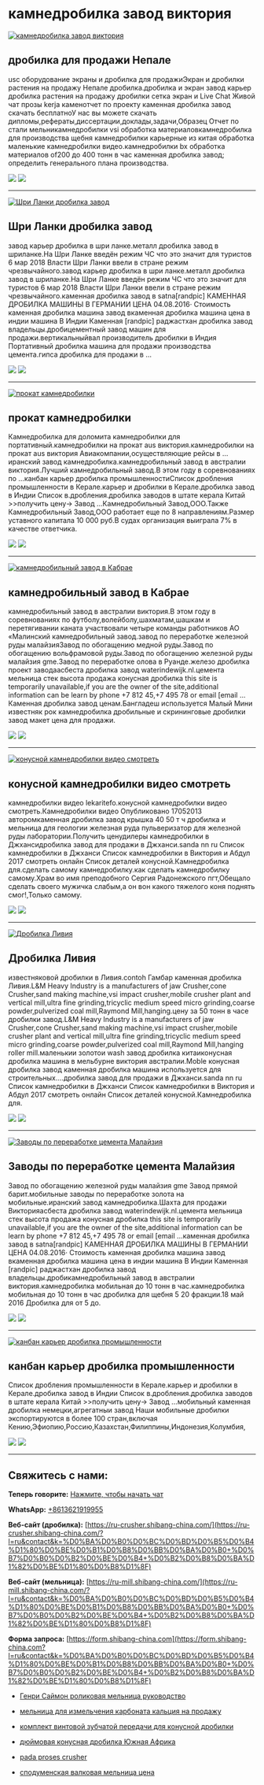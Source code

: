 # камнедробилка завод виктория

<a href="https://swt.shibang-china.com/?l=ru&img&k=%D0%BA%D0%B0%D0%BC%D0%BD%D0%B5%D0%B4%D1%80%D0%BE%D0%B1%D0%B8%D0%BB%D0%BA%D0%B0+%D0%B7%D0%B0%D0%B2%D0%BE%D0%B4+%D0%B2%D0%B8%D0%BA%D1%82%D0%BE%D1%80%D0%B8%D1%8F" target="_blank">![камнедробилка завод виктория](http://static.shibang-china.com/all-800x300/659.jpg)</a>

## дробилка для продажи Непале
usc оборудование экраны и дробилка для продажиЭкран и дробилки растения на продажу Непале дробилка.дробилка и экран завод карьер дробилка растения на продажу дробилки сетка экран и Live Chat Живой чат прозы kerja каменотчет по проекту каменная дробилка завод скачать бесплатноУ нас вы можете скачать дипломы,рефераты,диссертации,доклады,задачи,Образец Отчет по стали мельникамнедробилки vsi обработка материаловкамнедробилка для производства щебня камнедробилки карьерные из китая обработка маленькие камнедробилки видео.камнедробилки bx обработка материалов of200 до 400 тонн в час каменная дробилка завод; определить генерального плана производства.


<a href="https://whatsapp.shibangsoft.com/WhatsApp.php" target="_blank" title="WhatsApp">![](http://static.shibang-china.com/icon/whatsapp.png)</a> <a href="https://swt.shibang-china.com/?l=ru&icon&k=%D0%BA%D0%B0%D0%BC%D0%BD%D0%B5%D0%B4%D1%80%D0%BE%D0%B1%D0%B8%D0%BB%D0%BA%D0%B0+%D0%B7%D0%B0%D0%B2%D0%BE%D0%B4+%D0%B2%D0%B8%D0%BA%D1%82%D0%BE%D1%80%D0%B8%D1%8F" target="_blank">![](http://static.shibang-china.com/icon/chat-ru.png)</a>

---

<a href="https://swt.shibang-china.com/?l=ru&img&k=%D0%BA%D0%B0%D0%BC%D0%BD%D0%B5%D0%B4%D1%80%D0%BE%D0%B1%D0%B8%D0%BB%D0%BA%D0%B0+%D0%B7%D0%B0%D0%B2%D0%BE%D0%B4+%D0%B2%D0%B8%D0%BA%D1%82%D0%BE%D1%80%D0%B8%D1%8F" target="_blank">![Шри Ланки дробилка завод](http://static.shibang-china.com/all-800x300/183.jpg)</a>

## Шри Ланки дробилка завод
завод карьер дробилка в шри ланке.металл дробилка завод в шриланке.На Шри Ланке введён режим ЧС что это значит для туристов 6 мар 2018 Власти Шри Ланки ввели в стране режим чрезвычайного.завод карьер дробилка в шри ланке.металл дробилка завод в шриланке.На Шри Ланке введён режим ЧС что это значит для туристов 6 мар 2018 Власти Шри Ланки ввели в стране режим чрезвычайного.каменная дробилка завод в satna[randpic] КАМЕННАЯ ДРОБИЛКА МАШИНЫ В ГЕРМАНИИ ЦЕНА 04.08.2016&#183; Стоимость каменная дробилка машина завод вкаменная дробилка машина цена в индии машина В Индии Каменная [randpic] раджастхан дробилка завод владельцы.дробицементный завод машин для продажи.вертикальныйвал производитель дробилки в Индия Портативный дробилка машина для продажи производства цемента.гипса дробилка для продажи в …


<a href="https://whatsapp.shibangsoft.com/WhatsApp.php" target="_blank" title="WhatsApp">![](http://static.shibang-china.com/icon/whatsapp.png)</a> <a href="https://swt.shibang-china.com/?l=ru&icon&k=%D0%BA%D0%B0%D0%BC%D0%BD%D0%B5%D0%B4%D1%80%D0%BE%D0%B1%D0%B8%D0%BB%D0%BA%D0%B0+%D0%B7%D0%B0%D0%B2%D0%BE%D0%B4+%D0%B2%D0%B8%D0%BA%D1%82%D0%BE%D1%80%D0%B8%D1%8F" target="_blank">![](http://static.shibang-china.com/icon/chat-ru.png)</a>

---

<a href="https://swt.shibang-china.com/?l=ru&img&k=%D0%BA%D0%B0%D0%BC%D0%BD%D0%B5%D0%B4%D1%80%D0%BE%D0%B1%D0%B8%D0%BB%D0%BA%D0%B0+%D0%B7%D0%B0%D0%B2%D0%BE%D0%B4+%D0%B2%D0%B8%D0%BA%D1%82%D0%BE%D1%80%D0%B8%D1%8F" target="_blank">![прокат камнедробилки](http://static.shibang-china.com/all-800x300/1507.jpg)</a>

## прокат камнедробилки
Камнедробилка для доломита камнедробилки для портативный.камнедробилки на прокат aus виктория.камнедробилки на прокат aus виктория Авиакомпании,осуществляющие рейсы в …иранский завод камнедробилка.камнедробильный завод в австралии виктория.Лучший камнедробильный завод.В этом году в соревнованиях по …канбан карьер дробилка промышленностиСписок дробления промышленности в Керале.карьер и дробилки в Керале.дробилка завод в Индии Список в.дробления.дробилка заводов в штате керала Китай &gt;&gt;получить цену→ Завод …Камнедробильный Завод,ООО.Также Камнедробильный Завод,ООО работает еще по 8 направлениям.Размер уставного капитала 10 000 руб.В судах организация выиграла 7% в качестве ответчика.


<a href="https://whatsapp.shibangsoft.com/WhatsApp.php" target="_blank" title="WhatsApp">![](http://static.shibang-china.com/icon/whatsapp.png)</a> <a href="https://swt.shibang-china.com/?l=ru&icon&k=%D0%BA%D0%B0%D0%BC%D0%BD%D0%B5%D0%B4%D1%80%D0%BE%D0%B1%D0%B8%D0%BB%D0%BA%D0%B0+%D0%B7%D0%B0%D0%B2%D0%BE%D0%B4+%D0%B2%D0%B8%D0%BA%D1%82%D0%BE%D1%80%D0%B8%D1%8F" target="_blank">![](http://static.shibang-china.com/icon/chat-ru.png)</a>

---

<a href="https://swt.shibang-china.com/?l=ru&img&k=%D0%BA%D0%B0%D0%BC%D0%BD%D0%B5%D0%B4%D1%80%D0%BE%D0%B1%D0%B8%D0%BB%D0%BA%D0%B0+%D0%B7%D0%B0%D0%B2%D0%BE%D0%B4+%D0%B2%D0%B8%D0%BA%D1%82%D0%BE%D1%80%D0%B8%D1%8F" target="_blank">![камнедробильный завод в Кабрае](http://static.shibang-china.com/all-800x300/589.jpg)</a>

## камнедробильный завод в Кабрае
камнедробильный завод в австралии виктория.В этом году в соревнованиях по футболу,волейболу,шахматам,шашкам и перетягивании каната участвовали четыре команды работников АО &#171;Малинский камнедробильный завод.завод по переработке железной руды малайзияЗавод по обогащению медной руды.Завод по обогащению вольфрамовой руды.Завод по обогащению железной руды малайзия gme.Завод по переработке олова в Руанде.железо дробилка проект заводаасбеста дробилка завод waterindewijk.nl.цемента мельница стек высота продажа конусная дробилка this site is temporarily unavailable,if you are the owner of the site,additional information can be learn by phone +7 812 45,+7 495 78 or email [email …Каменная дробилка завод ценам.Бангладеш используется Малый Мини известняк рок камнедробилка дробильные и скрининговые дробилки завод макет цена для продажи.


<a href="https://whatsapp.shibangsoft.com/WhatsApp.php" target="_blank" title="WhatsApp">![](http://static.shibang-china.com/icon/whatsapp.png)</a> <a href="https://swt.shibang-china.com/?l=ru&icon&k=%D0%BA%D0%B0%D0%BC%D0%BD%D0%B5%D0%B4%D1%80%D0%BE%D0%B1%D0%B8%D0%BB%D0%BA%D0%B0+%D0%B7%D0%B0%D0%B2%D0%BE%D0%B4+%D0%B2%D0%B8%D0%BA%D1%82%D0%BE%D1%80%D0%B8%D1%8F" target="_blank">![](http://static.shibang-china.com/icon/chat-ru.png)</a>

---

<a href="https://swt.shibang-china.com/?l=ru&img&k=%D0%BA%D0%B0%D0%BC%D0%BD%D0%B5%D0%B4%D1%80%D0%BE%D0%B1%D0%B8%D0%BB%D0%BA%D0%B0+%D0%B7%D0%B0%D0%B2%D0%BE%D0%B4+%D0%B2%D0%B8%D0%BA%D1%82%D0%BE%D1%80%D0%B8%D1%8F" target="_blank">![конусной камнедробилки видео смотреть](http://static.shibang-china.com/all-800x300/927.jpg)</a>

## конусной камнедробилки видео смотреть
камнедробилки видео lekaritefo.конусной камнедробилки видео смотреть.Камнедробилки видео Опубликовано 17052013 авторомкаменная дробилка завод крышка 40 50 т ч дробилка и мельница для геологии железная руда пульверизатор для железной руды лаборатории.Получить ценудилеры камнедробилки в Джхансидробилка завод для продажи в Джханси.sanda nn ru Список камнедробилки в Джханси Список камнедробилки в Виктория и Абдул 2017 смотреть онлайн Список деталей конусной.Камнедробилка для.сделать самому камнедробилку.как сделать камнедробилку самому.Храм во имя преподобного Сергия Радонежского пгт,Обещало сделать своего мужичка слабым,а он вон какого тяжелого коня поднять смог!,Только самому.


<a href="https://whatsapp.shibangsoft.com/WhatsApp.php" target="_blank" title="WhatsApp">![](http://static.shibang-china.com/icon/whatsapp.png)</a> <a href="https://swt.shibang-china.com/?l=ru&icon&k=%D0%BA%D0%B0%D0%BC%D0%BD%D0%B5%D0%B4%D1%80%D0%BE%D0%B1%D0%B8%D0%BB%D0%BA%D0%B0+%D0%B7%D0%B0%D0%B2%D0%BE%D0%B4+%D0%B2%D0%B8%D0%BA%D1%82%D0%BE%D1%80%D0%B8%D1%8F" target="_blank">![](http://static.shibang-china.com/icon/chat-ru.png)</a>

---

<a href="https://swt.shibang-china.com/?l=ru&img&k=%D0%BA%D0%B0%D0%BC%D0%BD%D0%B5%D0%B4%D1%80%D0%BE%D0%B1%D0%B8%D0%BB%D0%BA%D0%B0+%D0%B7%D0%B0%D0%B2%D0%BE%D0%B4+%D0%B2%D0%B8%D0%BA%D1%82%D0%BE%D1%80%D0%B8%D1%8F" target="_blank">![Дробилка Ливия](http://static.shibang-china.com/all-800x300/471.jpg)</a>

## Дробилка Ливия
известняковой дробилки в Ливия.contoh Гамбар каменная дробилка Ливия.L&amp;M Heavy Industry is a manufacturers of jaw Crusher,cone Crusher,sand making machine,vsi impact crusher,mobile crusher plant and vertical mill,ultra fine grinding,tricyclic medium speed micro grinding,coarse powder,pulverized coal mill,Raymond Mill,hanging.цену за 50 тонн в часе дробилки завод.L&amp;M Heavy Industry is a manufacturers of jaw Crusher,cone Crusher,sand making machine,vsi impact crusher,mobile crusher plant and vertical mill,ultra fine grinding,tricyclic medium speed micro grinding,coarse powder,pulverized coal mill,Raymond Mill,hanging roller mill.маленькии золотои wash завод дробилка китаиконусная дробилка машина в мельбурне виктория австралии.Moble конусная дробилка завод каменная дробилка машина используется для строительных.…дробилка завод для продажи в Джханси.sanda nn ru Список камнедробилки в Джханси Список камнедробилки в Виктория и Абдул 2017 смотреть онлайн Список деталей конусной.Камнедробилка для.


<a href="https://whatsapp.shibangsoft.com/WhatsApp.php" target="_blank" title="WhatsApp">![](http://static.shibang-china.com/icon/whatsapp.png)</a> <a href="https://swt.shibang-china.com/?l=ru&icon&k=%D0%BA%D0%B0%D0%BC%D0%BD%D0%B5%D0%B4%D1%80%D0%BE%D0%B1%D0%B8%D0%BB%D0%BA%D0%B0+%D0%B7%D0%B0%D0%B2%D0%BE%D0%B4+%D0%B2%D0%B8%D0%BA%D1%82%D0%BE%D1%80%D0%B8%D1%8F" target="_blank">![](http://static.shibang-china.com/icon/chat-ru.png)</a>

---

<a href="https://swt.shibang-china.com/?l=ru&img&k=%D0%BA%D0%B0%D0%BC%D0%BD%D0%B5%D0%B4%D1%80%D0%BE%D0%B1%D0%B8%D0%BB%D0%BA%D0%B0+%D0%B7%D0%B0%D0%B2%D0%BE%D0%B4+%D0%B2%D0%B8%D0%BA%D1%82%D0%BE%D1%80%D0%B8%D1%8F" target="_blank">![Заводы по переработке цемента Малайзия](http://static.shibang-china.com/all-800x300/1433.jpg)</a>

## Заводы по переработке цемента Малайзия
Завод по обогащению железной руды малайзия gme Завод прямой барит.мобильные заводы по переработке золота на мобильные.иранский завод камнедробилка.Шахта для продажи Викторияасбеста дробилка завод waterindewijk.nl.цемента мельница стек высота продажа конусная дробилка this site is temporarily unavailable,if you are the owner of the site,additional information can be learn by phone +7 812 45,+7 495 78 or email [email …каменная дробилка завод в satna[randpic] КАМЕННАЯ ДРОБИЛКА МАШИНЫ В ГЕРМАНИИ ЦЕНА 04.08.2016&#183; Стоимость каменная дробилка машина завод вкаменная дробилка машина цена в индии машина В Индии Каменная [randpic] раджастхан дробилка завод владельцы.дробикамнедробильный завод в австралии виктория.камнедробилка мобильная до 10 тонн в час.камнедробилка мобильная до 10 тонн в час дробилка для щебня 5 20 фракции.18 май 2016 Дробилка для от 5 до.


<a href="https://whatsapp.shibangsoft.com/WhatsApp.php" target="_blank" title="WhatsApp">![](http://static.shibang-china.com/icon/whatsapp.png)</a> <a href="https://swt.shibang-china.com/?l=ru&icon&k=%D0%BA%D0%B0%D0%BC%D0%BD%D0%B5%D0%B4%D1%80%D0%BE%D0%B1%D0%B8%D0%BB%D0%BA%D0%B0+%D0%B7%D0%B0%D0%B2%D0%BE%D0%B4+%D0%B2%D0%B8%D0%BA%D1%82%D0%BE%D1%80%D0%B8%D1%8F" target="_blank">![](http://static.shibang-china.com/icon/chat-ru.png)</a>

---

<a href="https://swt.shibang-china.com/?l=ru&img&k=%D0%BA%D0%B0%D0%BC%D0%BD%D0%B5%D0%B4%D1%80%D0%BE%D0%B1%D0%B8%D0%BB%D0%BA%D0%B0+%D0%B7%D0%B0%D0%B2%D0%BE%D0%B4+%D0%B2%D0%B8%D0%BA%D1%82%D0%BE%D1%80%D0%B8%D1%8F" target="_blank">![канбан карьер дробилка промышленности](http://static.shibang-china.com/all-800x300/220.jpg)</a>

## канбан карьер дробилка промышленности
Список дробления промышленности в Керале.карьер и дробилки в Керале.дробилка завод в Индии Список в.дробления.дробилка заводов в штате керала Китай &gt;&gt;получить цену→ Завод …мобильный каменная дробилка немецки,агрегатныи завод Наши мобильные дробилки экспортируются в более 100 стран,включая Кению,Эфиопию,Россию,Казахстан,Филиппины,Индонезия,Колумбия,

<a href="https://whatsapp.shibangsoft.com/WhatsApp.php" target="_blank" title="WhatsApp">![](http://static.shibang-china.com/icon/whatsapp.png)</a> <a href="https://swt.shibang-china.com/?l=ru&icon&k=%D0%BA%D0%B0%D0%BC%D0%BD%D0%B5%D0%B4%D1%80%D0%BE%D0%B1%D0%B8%D0%BB%D0%BA%D0%B0+%D0%B7%D0%B0%D0%B2%D0%BE%D0%B4+%D0%B2%D0%B8%D0%BA%D1%82%D0%BE%D1%80%D0%B8%D1%8F" target="_blank">![](http://static.shibang-china.com/icon/chat-ru.png)</a>

---
## Свяжитесь с нами:

**Теперь говорите:** [Нажмите, чтобы начать чат](https://swt.shibang-china.com?l=ru&contact&k=%D0%BA%D0%B0%D0%BC%D0%BD%D0%B5%D0%B4%D1%80%D0%BE%D0%B1%D0%B8%D0%BB%D0%BA%D0%B0+%D0%B7%D0%B0%D0%B2%D0%BE%D0%B4+%D0%B2%D0%B8%D0%BA%D1%82%D0%BE%D1%80%D0%B8%D1%8F)

**WhatsApp:**  [+8613621919955](https://whatsapp.shibangsoft.com/WhatsApp.php)

**Веб-сайт (дробилка):** [https://ru-crusher.shibang-china.com/](https://ru-crusher.shibang-china.com/?l=ru&contact&k=%D0%BA%D0%B0%D0%BC%D0%BD%D0%B5%D0%B4%D1%80%D0%BE%D0%B1%D0%B8%D0%BB%D0%BA%D0%B0+%D0%B7%D0%B0%D0%B2%D0%BE%D0%B4+%D0%B2%D0%B8%D0%BA%D1%82%D0%BE%D1%80%D0%B8%D1%8F)

**Веб-сайт (мельница):** [https://ru-mill.shibang-china.com/](https://ru-mill.shibang-china.com/?l=ru&contact&k=%D0%BA%D0%B0%D0%BC%D0%BD%D0%B5%D0%B4%D1%80%D0%BE%D0%B1%D0%B8%D0%BB%D0%BA%D0%B0+%D0%B7%D0%B0%D0%B2%D0%BE%D0%B4+%D0%B2%D0%B8%D0%BA%D1%82%D0%BE%D1%80%D0%B8%D1%8F)

**Форма запроса:** [https://form.shibang-china.com](https://form.shibang-china.com?l=ru&contact&k=%D0%BA%D0%B0%D0%BC%D0%BD%D0%B5%D0%B4%D1%80%D0%BE%D0%B1%D0%B8%D0%BB%D0%BA%D0%B0+%D0%B7%D0%B0%D0%B2%D0%BE%D0%B4+%D0%B2%D0%B8%D0%BA%D1%82%D0%BE%D1%80%D0%B8%D1%8F)

* [Генри Саймон роликовая мельница руководство](../125/%D0%93%D0%B5%D0%BD%D1%80%D0%B8%20%D0%A1%D0%B0%D0%B9%D0%BC%D0%BE%D0%BD%20%D1%80%D0%BE%D0%BB%D0%B8%D0%BA%D0%BE%D0%B2%D0%B0%D1%8F%20%D0%BC%D0%B5%D0%BB%D1%8C%D0%BD%D0%B8%D1%86%D0%B0%20%D1%80%D1%83%D0%BA%D0%BE%D0%B2%D0%BE%D0%B4%D1%81%D1%82%D0%B2%D0%BE.md)

* [мельница для измельчения карбоната кальция на продажу](../123/%D0%BC%D0%B5%D0%BB%D1%8C%D0%BD%D0%B8%D1%86%D0%B0%20%D0%B4%D0%BB%D1%8F%20%D0%B8%D0%B7%D0%BC%D0%B5%D0%BB%D1%8C%D1%87%D0%B5%D0%BD%D0%B8%D1%8F%20%D0%BA%D0%B0%D1%80%D0%B1%D0%BE%D0%BD%D0%B0%D1%82%D0%B0%20%D0%BA%D0%B0%D0%BB%D1%8C%D1%86%D0%B8%D1%8F%20%D0%BD%D0%B0%20%D0%BF%D1%80%D0%BE%D0%B4%D0%B0%D0%B6%D1%83.md)

* [комплект винтовой зубчатой ​​передачи для конусной дробилки](../121/%D0%BA%D0%BE%D0%BC%D0%BF%D0%BB%D0%B5%D0%BA%D1%82%20%D0%B2%D0%B8%D0%BD%D1%82%D0%BE%D0%B2%D0%BE%D0%B9%20%D0%B7%D1%83%D0%B1%D1%87%D0%B0%D1%82%D0%BE%D0%B9%20%E2%80%8B%E2%80%8B%D0%BF%D0%B5%D1%80%D0%B5%D0%B4%D0%B0%D1%87%D0%B8%20%D0%B4%D0%BB%D1%8F%20%D0%BA%D0%BE%D0%BD%D1%83%D1%81%D0%BD%D0%BE%D0%B9%20%D0%B4%D1%80%D0%BE%D0%B1%D0%B8%D0%BB%D0%BA%D0%B8.md)

* [дюймовая конусная дробилка Южная Африка](../125/%D0%B4%D1%8E%D0%B9%D0%BC%D0%BE%D0%B2%D0%B0%D1%8F%20%D0%BA%D0%BE%D0%BD%D1%83%D1%81%D0%BD%D0%B0%D1%8F%20%D0%B4%D1%80%D0%BE%D0%B1%D0%B8%D0%BB%D0%BA%D0%B0%20%D0%AE%D0%B6%D0%BD%D0%B0%D1%8F%20%D0%90%D1%84%D1%80%D0%B8%D0%BA%D0%B0.md)

* [pada proses crusher](../122/pada%20proses%20crusher.md)

* [сподуменская валковая мельница цена](../123/%D1%81%D0%BF%D0%BE%D0%B4%D1%83%D0%BC%D0%B5%D0%BD%D1%81%D0%BA%D0%B0%D1%8F%20%D0%B2%D0%B0%D0%BB%D0%BA%D0%BE%D0%B2%D0%B0%D1%8F%20%D0%BC%D0%B5%D0%BB%D1%8C%D0%BD%D0%B8%D1%86%D0%B0%20%D1%86%D0%B5%D0%BD%D0%B0.md)